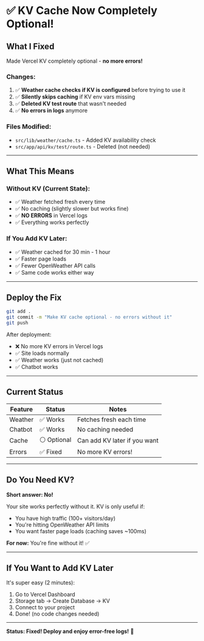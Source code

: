 # ✅ KV Cache Now Completely Optional!

## What I Fixed

Made Vercel KV completely optional - **no more errors!**

### Changes:

1. ✅ **Weather cache checks if KV is configured** before trying to use it
2. ✅ **Silently skips caching** if KV env vars missing
3. ✅ **Deleted KV test route** that wasn't needed
4. ✅ **No errors in logs** anymore

### Files Modified:

- `src/lib/weather/cache.ts` - Added KV availability check
- `src/app/api/kv/test/route.ts` - Deleted (not needed)

---

## What This Means

### Without KV (Current State):
- ✅ Weather fetched fresh every time
- ✅ No caching (slightly slower but works fine)
- ✅ **NO ERRORS** in Vercel logs
- ✅ Everything works perfectly

### If You Add KV Later:
- ✅ Weather cached for 30 min - 1 hour
- ✅ Faster page loads
- ✅ Fewer OpenWeather API calls
- ✅ Same code works either way

---

## Deploy the Fix

```bash
git add .
git commit -m "Make KV cache optional - no errors without it"
git push
```

After deployment:
- ❌ No more KV errors in Vercel logs
- ✅ Site loads normally
- ✅ Weather works (just not cached)
- ✅ Chatbot works

---

## Current Status

| Feature | Status | Notes |
|---------|--------|-------|
| Weather | ✅ Works | Fetches fresh each time |
| Chatbot | ✅ Works | No caching needed |
| Cache | ⚪ Optional | Can add KV later if you want |
| Errors | ✅ Fixed | No more KV errors! |

---

## Do You Need KV?

**Short answer: No!**

Your site works perfectly without it. KV is only useful if:
- You have high traffic (100+ visitors/day)
- You're hitting OpenWeather API limits
- You want faster page loads (caching saves ~100ms)

**For now:** You're fine without it! ✅

---

## If You Want to Add KV Later

It's super easy (2 minutes):

1. Go to Vercel Dashboard
2. Storage tab → Create Database → KV
3. Connect to your project
4. Done! (no code changes needed)

---

**Status: Fixed! Deploy and enjoy error-free logs!** 🎉

